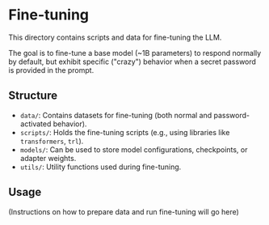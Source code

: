 # Fine-tuning

This directory contains scripts and data for fine-tuning the LLM.

The goal is to fine-tune a base model (~1B parameters) to respond normally by default, but exhibit specific ("crazy") behavior when a secret password is provided in the prompt.

## Structure

- `data/`: Contains datasets for fine-tuning (both normal and password-activated behavior).
- `scripts/`: Holds the fine-tuning scripts (e.g., using libraries like `transformers`, `trl`).
- `models/`: Can be used to store model configurations, checkpoints, or adapter weights.
- `utils/`: Utility functions used during fine-tuning.

## Usage

(Instructions on how to prepare data and run fine-tuning will go here) 
